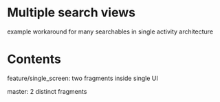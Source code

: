 # Multiple search views

example workaround for many searchables in single activity architecture


# Contents

feature/single_screen: two fragments inside single UI 

master: 2 distinct fragments
